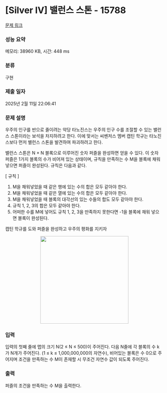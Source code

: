 # [Silver IV] 밸런스 스톤 - 15788 

[문제 링크](https://www.acmicpc.net/problem/15788) 

### 성능 요약

메모리: 38960 KB, 시간: 448 ms

### 분류

구현

### 제출 일자

2025년 2월 11일 22:06:41

### 문제 설명

<p>우주의 인구를 반으로 줄이려는 악당 타노진스는 우주의 인구 수를 조절할 수 있는 밸런스 스톤이라는 보석을 차지하려고 한다. 이에 맞서는 씨벤저스 멤버 캡틴 학규는 타노진스보다 먼저 밸런스 스톤을 발견하여 파괴하려고 한다.</p>

<p>밸런스 스톤은 N × N 블록으로 이루어진 숫자 퍼즐을 완성하면 얻을 수 있다. 이 숫자 퍼즐은 1가지 블록의 수가 비어져 있는 상태이며, 규칙을 만족하는 수 M을 블록에 채워넣으면 퍼즐이 완성된다. 규칙은 다음과 같다.</p>

<p>[ 규칙 ]</p>

<ol>
	<li>M을 채워넣었을 때 같은 행에 있는 수의 합은 모두 같아야 한다.</li>
	<li>M을 채워넣었을 때 같은 열에 있는 수의 합은 모두 같아야 한다.</li>
	<li>M을 채워넣었을 때 블록의 대각선의 있는 수들의 합도 모두 같아야 한다.</li>
	<li>규칙 1, 2, 3의 합은 모두 같아야 한다.</li>
	<li>어떠한 수를 M에 넣어도 규칙 1, 2, 3을 만족하지 못한다면 -1을 블록에 채워 넣으면 블록이 완성된다.</li>
</ol>

<p>캡틴 학규를 도와 퍼즐을 완성하고 우주의 평화를 지키자</p>

<p style="text-align: center;"><img alt="" src="https://onlinejudgeimages.s3-ap-northeast-1.amazonaws.com/problem/15788/1.png" style="width: 281px; height: 279px;"></p>

### 입력 

 <p>입력의 첫째 줄에 맵의 크기 N(2 ≤ N ≤ 500)이 주어진다. 다음 N줄에 각 블록의 수 k가 N개가 주어진다. (1 ≤ k ≤ 1,000,000,000의 자연수), 비어있는 블록은 수 0으로 주어지며 조건을 만족하는 수 M이 존재할 시 무조건 자연수 값이 되도록 주어진다.</p>

### 출력 

 <p>퍼즐의 조건을 만족하는 수 M을 출력한다.</p>

